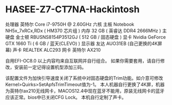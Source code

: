 # HASEE-Z7-CT7NA-Hackintosh
处理器        英特尔 Core i7-9750H @ 2.60GHz 六核
主板        Notebook NH5x_7xRCx,RDx ( HM370 芯片组 )
内存        32 GB ( 英睿达 DDR4 2666MHz )
主硬盘        金士顿 RBUSNS8154P3512GJ ( 512 GB / 固态硬盘 )
显卡        Nvidia GeForce GTX 1660 Ti ( 6 GB / 蓝天(CLEVO) )
显示器        友达 AUO31EB (自己更换的4K屏幕)
声卡        REALTEK  ALC293
网卡        英特尔 AX210


自用EFI-OC8.0
以上内容均来自互联网并自行组合。
如果你需要套用，请自行修改，安装前一定记得设置机型添加三码。


该配置文件为加快引导速度关闭了系统中对固态硬盘的Trim功能。如介意可修改Kernel>Quirks>SetApfsTrimTimeout值为-1。
本人机器自行更换了4K屏，机器为英特尔ax210无线网卡，MACOS12.4中现在蓝牙不能用，原装无线网卡的蓝牙应该正常。bios中已关闭CFG Lock。
本机自行定制了声卡。
